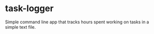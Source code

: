 # task-logger
Simple command line app that tracks hours spent working on tasks in a simple text file.
